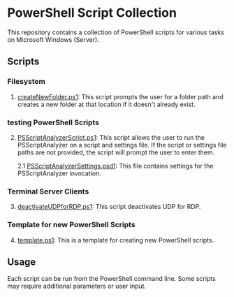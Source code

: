 # PowerShell Script Collection
This repository contains a collection of PowerShell scripts for various tasks on Microsoft Windows (Server).

## Scripts
### Filesystem
1. [createNewFolder.ps1](fileSystem/createNewFolder.ps1): This script prompts the user for a folder path and creates a new folder at that location if it doesn't already exist.

### testing PowerShell Scripts
2. [PSScriptAnalyzerScript.ps1](psScriptAnalyzer/PSScriptAnalyzerScript.ps1): This script allows the user to run the PSScriptAnalyzer on a script and settings file. If the script or settings file paths are not provided, the script will prompt the user to enter them.

    2.1 [PSScriptAnalyzerSettings.psd1](psScriptAnalyzer/PSScriptAnalyzerSettings.psd1): This file contains settings for the PSScriptAnalyzer invocation.

### Terminal Server Clients
3. [deactivateUDPforRDP.ps1](terminalServerClient/deactivateUDPforRDP.ps1): This script deactivates UDP for RDP.

### Template for new PowerShell Scripts
4. [template.ps1](template/template.ps1): This is a template for creating new PowerShell scripts.

## Usage
Each script can be run from the PowerShell command line. Some scripts may require additional parameters or user input.